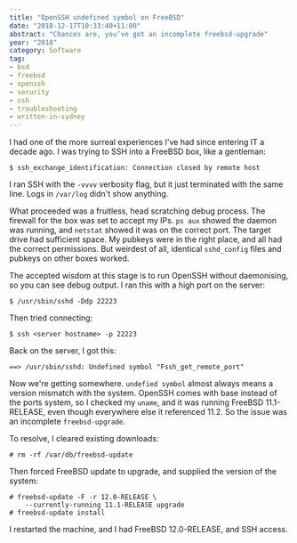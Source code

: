 ```yaml
---
title: "OpenSSH undefined symbol on FreeBSD"
date: "2018-12-17T10:33:40+11:00"
abstract: "Chances are, you’ve got an incomplete freebsd-upgrade"
year: "2018"
category: Software
tag:
- bsd
- freebsd
- openssh
- security
- ssh
- troubleshooting
- written-in-sydney
---
```

I had one of the more surreal experiences I've had since entering IT a decade ago. I was trying to SSH into a FreeBSD box, like a gentleman:

    $ ssh_exchange_identification: Connection closed by remote host

I ran SSH with the `-vvvv` verbosity flag, but it just terminated with the same line. Logs in `/var/log` didn't show anything.

What proceeded was a fruitless, head scratching debug process. The firewall for the box was set to accept my IPs. `ps aux` showed the daemon was running, and `netstat` showed it was on the correct port. The target drive had sufficient space. My pubkeys were in the right place, and all had the correct permissions. But weirdest of all, identical `sshd_config` files and pubkeys on other boxes worked.

The accepted wisdom at this stage is to run OpenSSH without daemonising, so you can see debug output. I ran this with a high port on the server:

    $ /usr/sbin/sshd -Ddp 22223

Then tried connecting:

    $ ssh <server hostname> -p 22223

Back on the server, I got this:

    ==> /usr/sbin/sshd: Undefined symbol "Fssh_get_remote_port"

Now we're getting somewhere. `undefied symbol` almost always means a version mismatch with the system. OpenSSH comes with base instead of the ports system, so I checked my `uname`, and it was running FreeBSD 11.1-RELEASE, even though everywhere else it referenced 11.2. So the issue was an incomplete `freebsd-upgrade`.

To resolve, I cleared existing downloads:

    # rm -rf /var/db/freebsd-update

Then forced FreeBSD update to upgrade, and supplied the version of the system:

    # freebsd-update -F -r 12.0-RELEASE \
        --currently-running 11.1-RELEASE upgrade
    # freebsd-update install

I restarted the machine, and I had FreeBSD 12.0-RELEASE, and SSH access.

